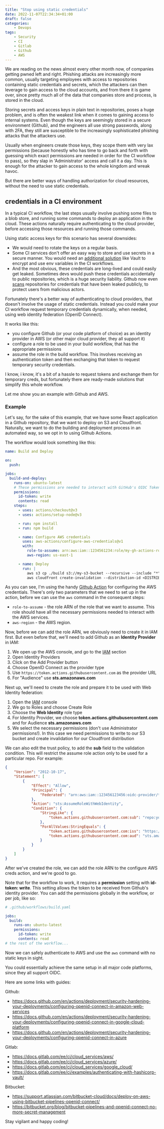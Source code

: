 ```yaml
---
title: "Stop using static credentials"
date: 2022-11-07T22:34:34+01:00
draft: false
categories:
    - Devops
tags:
    - Security
    - CI
    - Gitlab
    - Github
    - AWS
---
```


We are reading on the news almost every other month now, of companies getting pwned left and right. Phishing attacks are increasingly more common, usually targeting employees with access to repositories containing static credentials and secrets, which the attackers can then leverage to gain access to the cloud accounts, and from there it is game over, since pretty much all of the data that companies store and process, is stored in the cloud.

Storing secrets and access keys in plain text in repositories, poses a huge problem, and is often the weakest link when it comes to gaining access to internal systems. Even though the keys are seemingly stored in a secure environment (Github), and the engineers all use strong passwords, along with 2FA, they still are susceptible to the increasingly sophisticated phishing attacks that the attackers use.

Usually when engineers create those keys, they scope them with very lax permissions (because honestly who has time to go back and forth with guessing which exact permissions are needed in order for the CI workflow to pass), so they slap in 'Administrator' access and call it a day. This is enough for the attacker to gain access to the whole kingdom and wreak havoc.

But there are better ways of handling authorization for cloud resources, without the need to use static credentials.

## credentials in a CI environment

In a typical CI workflow, the last steps usually involve pushing some files to a blob store, and running some commands to deploy an application in the cloud. These actions naturally require authenticating to the cloud provider, before accessing those resources and running those commands.

Using static access keys for this scenario has several downsides:

- We would need to rotate the keys on a regular basis.
- Some CI services don't offer an easy way to store and use secrets in a secure manner. You would need an [additional solution](https://docs.gitlab.com/ee/ci/secrets/) like Vault to encrypt and use env variables in the CI workflows.
- And the most obvious, these credentials are long-lived and could easily get leaked. Sometimes devs would push these credentials accidentally to public repositories, which is a huge security liability. Github now even [scans](https://docs.github.com/en/code-security/secret-scanning/about-secret-scanning) repositories for credentials that have been leaked publicly, to protect users from malicious actors.

Fortunately there's a better way of authenticating to cloud providers, that doesn't involve the usage of static credentials. Instead you could make your CI workflow request temporary credentials dynamically, when needed, using web identity federation (OpenID Connect).

It works like this:

- you configure Github (or your code platform of choice) as an identity provider in AWS (or other major cloud provider, they all support it)
- configure a role to be used in your build workflow, that has the appropriate permissions
- assume the role in the build workflow. This involves receiving an authentication token and then exchanging that token to request temporary security credentials.

I know, i know, it's a bit of a hassle to request tokens and exchange them for temporary creds, but fortunately there are ready-made solutions that simplify this whole workflow.

Let me show you an example with Github and AWS.

### Example

Let's say, for the sake of this example, that we have some React application in a Github repository, that we want to deploy on S3 and Cloudfront. Naturally, we want to do the building and deployment process in an automated way, so we opt in to using Github Actions.

The workflow would look something like this:

```yaml
name: Build and Deploy

on:
  push:

jobs:
  build-and-deploy:
    runs-on: ubuntu-latest
    # These permissions are needed to interact with GitHub's OIDC Token endpoint.
    permissions:
      id-token: write
      contents: read
    steps:
      - uses: actions/checkout@v3
      - uses: actions/setup-node@v3

      - run: npm install
      - run: npm build

      - name: Configure AWS credentials
        uses: aws-actions/configure-aws-credentials@v1
        with:
          role-to-assume: arn:aws:iam::1234561234:role/my-gh-actions-role
          aws-region: us-east-1

      - name: Deploy
        run: |
          aws s3 cp ./build s3://my-s3-bucket --recursive --include "*"
          aws cloudfront create-invalidation --distribution-id <DISTRIBUTION-ID> --paths "/*"
```

As you can see, I'm using the handy [Github Action](https://github.com/aws-actions/configure-aws-credentials) for configuring the AWS credentials. There's only two parameters that we need to set up in the action, before we can use the `aws` command in the consequent steps:
- `role-to-assume` - the role ARN of the role that we want to assume. This role should have all the necessary permissions needed to interact with the AWS services.
- `aws-region` - the AWS region.

Now, before we can add the role ARN, we obviously need to create it in IAM first. But even before that, we'll need to add Github as an **Identity Provider** in IAM:

1. We open up the AWS console, and go to the [IAM](https://console.aws.amazon.com/iam/) section
2. Open Identity Providers
3. Click on the Add Provider button
4. Choose OpenID Connect as the provider type
5. Use `https://token.actions.githubusercontent.com` as the provider URL
6. For "Audience" use **sts.amazonaws.com**

Next up, we'll need to create the role and prepare it to be used with Web Identity federation:
1. Open the [IAM](https://console.aws.amazon.com/iam/) console
2. We go to Roles and choose Create Role
3. Choose the **Web Identity** role type
4. For Identity Provider, we choose **token.actions.githubusercontent.com** and for Audience **sts.amazonaws.com**
5. We select the necessary permissions (don't use Administrator permissions!). In this case we need permissions to write to our S3 bucket and create invalidation for our Cloudfront distribution

We can also edit the trust policy, to add the **sub** field to the validation condition. This will restrict the assume role action only to be used for a particular repo. For example:

```json
{
    "Version": "2012-10-17",
    "Statement": [
        {
            "Effect": "Allow",
            "Principal": {
                "Federated": "arn:aws:iam::123456123456:oidc-provider/token.actions.githubusercontent.com"
            },
            "Action": "sts:AssumeRoleWithWebIdentity",
            "Condition": {
                "StringLike": {
                    "token.actions.githubusercontent.com:sub": "repo:your-org/your-repo:*"
                },
                "ForAllValues:StringEquals": {
                    "token.actions.githubusercontent.com:iss": "https://token.actions.githubusercontent.com",
                    "token.actions.githubusercontent.com:aud": "sts.amazonaws.com"
                }
            }
        }
    ]
}
```

After we've created the role, we can add the role ARN to the configure AWS creds action, and we're good to go.

Note that for the workflow to work, it requires a **permission** setting with **id-token: write**. This setting allows the token to be received from Github's identity provider. You can add the permissions globally in the workflow, or per job, like so:

```yaml
# .github/workflows/build.yaml

jobs:
  build:
    runs-on: ubuntu-latest
    permissions:
      id-token: write
      contents: read
# the rest of the workflow...
```

Now we can safely authenticate to AWS and use the `aws` command with no static keys in sight.

You could essentially achieve the same setup in all major code platforms, since they all support OIDC.

Here are some links with guides:

Github:
- https://docs.github.com/en/actions/deployment/security-hardening-your-deployments/configuring-openid-connect-in-amazon-web-services
- https://docs.github.com/en/actions/deployment/security-hardening-your-deployments/configuring-openid-connect-in-google-cloud-platform
- https://docs.github.com/en/actions/deployment/security-hardening-your-deployments/configuring-openid-connect-in-azure

Gitlab:
- https://docs.gitlab.com/ee/ci/cloud_services/aws/
- https://docs.gitlab.com/ee/ci/cloud_services/azure/
- https://docs.gitlab.com/ee/ci/cloud_services/google_cloud/
- https://docs.gitlab.com/ee/ci/examples/authenticating-with-hashicorp-vault/

Bitbucket:
- https://support.atlassian.com/bitbucket-cloud/docs/deploy-on-aws-using-bitbucket-pipelines-openid-connect/
- https://bitbucket.org/blog/bitbucket-pipelines-and-openid-connect-no-more-secret-management

Stay vigilant and happy coding!
